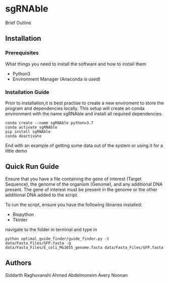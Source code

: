 # sgRNAble

Brief Outline

## Installation

### Prerequisites

What things you need to install the software and how to install them

* Python3
* Environment Manager (Anaconda is used)


### Installation Guide

Prior to installation,it is best practise to create a new enviroment to store the program and dependencies locally. This setup will create an conda environment with the name sgRNAble and install all required dependencies. 

```
conda create --name sgRNAble python=3.7
conda activate sgRNAble
pip install sgRNAble
conda deactivate
```

End with an example of getting some data out of the system or using it for a little demo

## Quick Run Guide

Ensure that you have a file containing the gene of interest (Target Sequence), the genome of the organism (Genome), and
any additional DNA present. The gene of interest must be present in the genome or the other additional DNA added to the script.

To run the script, ensure you have the following libraries installed:
  - Biopython
  - Tkinter

navigate to the folder in terminal and type in

```
python optimal_guide_finder/guide_finder.py -t data/Fasta_Files/GFP.fasta -g data/Fasta_Files/E_coli_MG1655_genome.fasta data/Fasta_Files/GFP.fasta
```

## Authors
Siddarth Raghuvanshi
Ahmed Abdelmoneim
Avery Noonan
